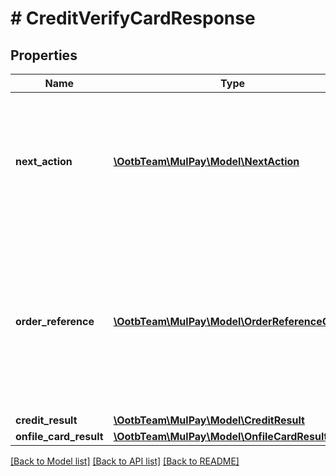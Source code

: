 # # CreditVerifyCardResponse

## Properties

Name | Type | Description | Notes
------------ | ------------- | ------------- | -------------
**next_action** | [**\OotbTeam\MulPay\Model\NextAction**](NextAction.md) | レスポンスを受け取った後の加盟店様側の処理   有効性確認成功時は&#x60;NO_ACTION&#x60;です。 - &#x60;NO_ACTION&#x60;：後続処理なし | [optional]
**order_reference** | [**\OotbTeam\MulPay\Model\OrderReferenceCredit**](OrderReferenceCredit.md) | 有効性確認リクエストの取引情報     - &#x60;amount&#x60;フィールドは返しません。   - &#x60;status&#x60;フィールドは必ず&#x60;CHECK&#x60;です。     - &#x60;chargeType&#x60;フィールドは必ず&#x60;CREDIT&#x60;です。 | [optional]
**credit_result** | [**\OotbTeam\MulPay\Model\CreditResult**](CreditResult.md) |  | [optional]
**onfile_card_result** | [**\OotbTeam\MulPay\Model\OnfileCardResult**](OnfileCardResult.md) |  | [optional]

[[Back to Model list]](../../README.md#models) [[Back to API list]](../../README.md#endpoints) [[Back to README]](../../README.md)
